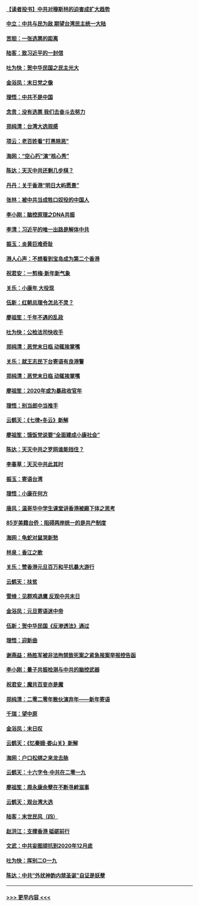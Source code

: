 #### [【读者投书】中共对穆斯林的迫害成扩大趋势](../pages/nsc993/n11791371.md?t=01140855) 
#### [中立：中共与民为敌 期望台湾民主统一大陆](../pages/nsc993/n11790392.md?t=01140855) 
#### [苦胆：一张选票的距离](../pages/nsc993/n11788914.md?t=01140855) 
#### [陆客：致习近平的一封信](../pages/nsc993/n11788867.md?t=01140855) 
#### [吐为快：贺中华民国之民主光大](../pages/nsc993/n11788618.md?t=01140855) 
#### [金浴凤：末日党之像](../pages/nsc993/n11787475.md?t=01140855) 
#### [理悟：中共不是中国](../pages/nsc993/n11787463.md?t=01140855) 
#### [念贲：没有选票  我们去奋斗去努力](../pages/nsc993/n11787398.md?t=01140855) 
#### [郑纯清：台湾大选观感](../pages/nsc993/n11786210.md?t=01140855) 
#### [项云：老百姓看“打黑除恶”](../pages/nsc993/n11785398.md?t=01140855) 
#### [海网：“空心朽”演“核心秀”](../pages/nsc993/n11783874.md?t=01140855) 
#### [陈达：天灭中共还剩几步棋？](../pages/nsc993/n11783719.md?t=01140855) 
#### [丹丹：关于香港“明日大屿愿景”](../pages/nsc993/n11783273.md?t=01140855) 
#### [张林：被中共当成牲口奴役的中国人](../pages/nsc993/n11782397.md?t=01140855) 
#### [李小刚：脑控原理之DNA共振](../pages/nsc993/n11780962.md?t=01140855) 
#### [李清：习近平的唯一出路是解体中共](../pages/nsc993/n11780866.md?t=01140855) 
#### [振玉：炎黄巨难奇耻](../pages/nsc993/n11779632.md?t=01140855) 
#### [港人心声：不想看到宝岛成为第二个香港](../pages/nsc993/n11778817.md?t=01140855) 
#### [祝君安：一剪梅‧新年新气象](../pages/nsc993/n11776340.md?t=01140855) 
#### [关乐：小康年 大役现](../pages/nsc993/n11774213.md?t=01140855) 
#### [伍新：红朝总理令怎总不灵？](../pages/nsc993/n11770813.md?t=01140855) 
#### [廖祖笙：千年不遇的乱政](../pages/nsc993/n11770373.md?t=01140855) 
#### [吐为快：公检法司快收手](../pages/nsc993/n11770359.md?t=01140855) 
#### [郑纯清：恶党末日临 动辄挨掌嘴](../pages/nsc993/n11769912.md?t=01140855) 
#### [关乐：就王志民下台寄语有良港警](../pages/nsc993/n11769903.md?t=01140855) 
#### [郑纯清：恶党末日临 动辄挨掌嘴](../pages/nsc993/n11769356.md?t=01140855) 
#### [廖祖笙：2020年或为暴政收官年](../pages/nsc993/n11768216.md?t=01140855) 
#### [理悟：别当郎中当推手](../pages/nsc993/n11768243.md?t=01140855) 
#### [云鹤天：《七律▪冬云》新解](../pages/nsc993/n11768204.md?t=01140855) 
#### [廖祖笙：饿饭党说要“全面建成小康社会”](../pages/nsc993/n11767482.md?t=01140855) 
#### [陈达：天灭中共之罗网谁能挡住？](../pages/nsc993/n11767465.md?t=01140855) 
#### [李春草：天灭中共此其时](../pages/nsc993/n11767452.md?t=01140855) 
#### [振玉：寄语台湾](../pages/nsc993/n11767432.md?t=01140855) 
#### [理悟：小康在何方](../pages/nsc993/n11767394.md?t=01140855) 
#### [唐风：温哥华中学生课堂讲香港被踢下体之思考](../pages/nsc993/n11766848.md?t=01140855) 
#### [85岁美籍台侨：阻碍两岸统一的是共产制度](../pages/nsc993/n11765043.md?t=01140855) 
#### [海网：龟蛇对鼠哭新愁](../pages/nsc993/n11764895.md?t=01140855) 
#### [林泉：香江之歌](../pages/nsc993/n11764415.md?t=01140855) 
#### [关乐：赞香港元旦百万和平抗暴大游行](../pages/nsc993/n11764382.md?t=01140855) 
#### [云鹤天：扶贫](../pages/nsc993/n11764245.md?t=01140855) 
#### [雪绮：见群鸡退鹰  反观中共末日](../pages/nsc993/n11762112.md?t=01140855) 
#### [金浴凤：元旦寄语迷中帝](../pages/nsc993/n11761788.md?t=01140855) 
#### [伍新：贺中华民国《反渗透法》通过](../pages/nsc993/n11761994.md?t=01140855) 
#### [理悟：迎新曲](../pages/nsc993/n11761152.md?t=01140855) 
#### [谢燕益：杨胜军被非法拘禁致死案之紧急报案举报控告函](../pages/nsc993/n11756134.md?t=01140855) 
#### [李小刚：量子共振检测与中共的脑控武器](../pages/nsc993/n11754518.md?t=01140855) 
#### [祝君安：魔共百变亦是魔](../pages/nsc993/n11754469.md?t=01140855) 
#### [郑纯清：二零二零年散伙演弃年——新年寄语](../pages/nsc993/n11754195.md?t=01140855) 
#### [千瑞：望中原](../pages/nsc993/n11754159.md?t=01140855) 
#### [金浴凤：末日叹](../pages/nsc993/n11752359.md?t=01140855) 
#### [云鹤天：《忆秦娥‧娄山关》新解](../pages/nsc993/n11752348.md?t=01140855) 
#### [海网：户口松绑之来龙去脉](../pages/nsc993/n11752328.md?t=01140855) 
#### [云鹤天：十六字令‧中共在二零一九](../pages/nsc993/n11752305.md?t=01140855) 
#### [廖祖笙：周永康余孽在不断寻衅滋事](../pages/nsc993/n11751013.md?t=01140855) 
#### [云鹤天：观台湾大选](../pages/nsc993/n11751007.md?t=01140855) 
#### [陆客：末世民风（四）](../pages/nsc993/n11749203.md?t=01140855) 
#### [赵洪江：支撑香港 砥砺前行](../pages/nsc993/n11748482.md?t=01140855) 
#### [文武：中共妄图顽抗到2020年12月底](../pages/nsc993/n11748446.md?t=01140855) 
#### [吐为快：挥别二O一九](../pages/nsc993/n11748411.md?t=01140855) 
#### [陈达：中共“外扰神韵内禁圣诞”自证是妖孽](../pages/nsc993/n11748226.md?t=01140855) 

----
#### [ >>> 更早内容 <<< ](../indexes/nsc993-earlier.md)

